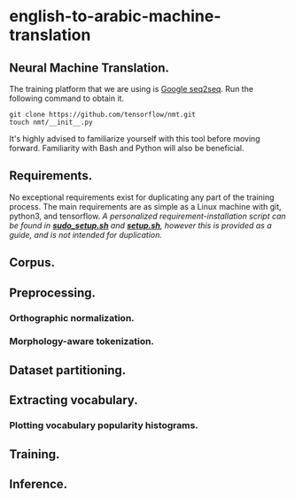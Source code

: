 # english-to-arabic-machine-translation
## Neural Machine Translation.
The training platform that we are using is [Google seq2seq](https://github.com/tensorflow/nmt). Run the following command to obtain it.
``` shell
git clone https://github.com/tensorflow/nmt.git
touch nmt/__init__.py
```
It's highly advised to familiarize yourself with this tool before moving forward. Familiarity with Bash and Python will also be beneficial.
## Requirements.
No exceptional requirements exist for duplicating any part of the training process. The main requirements are as simple as a Linux machine with git, python3, and tensorflow.
*A personalized requirement-installation script can be found in [**sudo_setup.sh**](sudo_setup.sh) and [**setup.sh**](setup.sh), however this is provided as a guide, and is not intended for duplication.*
## Corpus.
## Preprocessing.
### Orthographic normalization.
### Morphology-aware tokenization.
## Dataset partitioning.
## Extracting vocabulary.
### Plotting vocabulary popularity histograms.
## Training.
## Inference.
